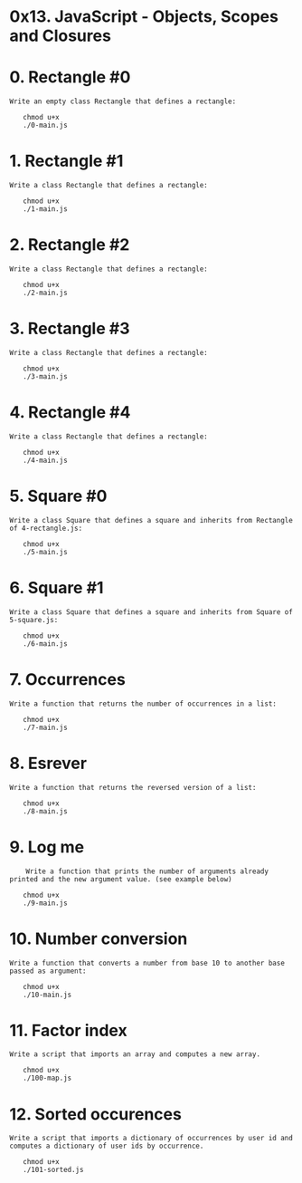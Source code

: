 # 0x13. JavaScript - Objects, Scopes and Closures

# 0. Rectangle #0


    Write an empty class Rectangle that defines a rectangle:

<ul>

    chmod u+x 
    ./0-main.js

</ul>

# 1. Rectangle #1

    Write a class Rectangle that defines a rectangle:


<ul>

    chmod u+x 
    ./1-main.js

</ul>

# 2. Rectangle #2


    Write a class Rectangle that defines a rectangle:


<ul>

    chmod u+x 
    ./2-main.js

</ul>

# 3. Rectangle #3


    Write a class Rectangle that defines a rectangle:

<ul>

    chmod u+x 
    ./3-main.js

</ul>

# 4. Rectangle #4


    Write a class Rectangle that defines a rectangle:

<ul>

    chmod u+x 
    ./4-main.js

</ul>

# 5. Square #0


    Write a class Square that defines a square and inherits from Rectangle of 4-rectangle.js:


<ul>

    chmod u+x 
    ./5-main.js

</ul>

# 6. Square #1


    Write a class Square that defines a square and inherits from Square of 5-square.js:


<ul>

    chmod u+x 
    ./6-main.js

</ul>

# 7. Occurrences


    Write a function that returns the number of occurrences in a list:

<ul>

    chmod u+x 
    ./7-main.js

</ul>

# 8. Esrever


    Write a function that returns the reversed version of a list:

<ul>

    chmod u+x 
    ./8-main.js

</ul>

# 9. Log me

        Write a function that prints the number of arguments already printed and the new argument value. (see example below)

<ul>

    chmod u+x 
    ./9-main.js

</ul>

# 10. Number conversion

    Write a function that converts a number from base 10 to another base passed as argument:


<ul>

    chmod u+x 
    ./10-main.js

</ul>

# 11. Factor index

    Write a script that imports an array and computes a new array.

<ul>

    chmod u+x 
    ./100-map.js 

</ul>


# 12. Sorted occurences


    Write a script that imports a dictionary of occurrences by user id and computes a dictionary of user ids by occurrence.

<ul>

    chmod u+x 
    ./101-sorted.js

</ul>

